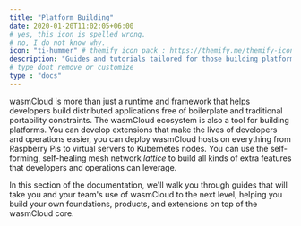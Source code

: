 ```yaml
---
title: "Platform Building"
date: 2020-01-20T11:02:05+06:00
# yes, this icon is spelled wrong.
# no, I do not know why.
icon: "ti-hummer" # themify icon pack : https://themify.me/themify-icons
description: "Guides and tutorials tailored for those building platforms and infrastructure on top of wasmCloud."
# type dont remove or customize
type : "docs"
---
```


wasmCloud is more than just a runtime and framework that helps developers build distributed applications free of boilerplate and traditional portability constraints. The wasmCloud ecosystem is also a tool for building platforms. You can develop extensions that make the lives of developers and operations easier, you can deploy wasmCloud hosts on everything from Raspberry Pis to virtual servers to Kubernetes nodes. You can use the self-forming, self-healing mesh network _lattice_ to build all kinds of extra features that developers and operations can leverage.

In this section of the documentation, we'll walk you through guides that will take you and your team's use of wasmCloud to the next level, helping you build your own foundations, products, and extensions on top of the wasmCloud core.
